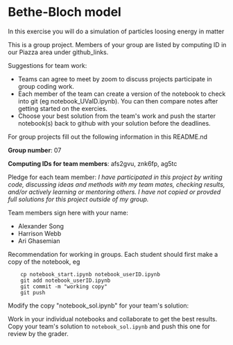 # Bethe-Bloch model

In this exercise you will do a simulation of particles loosing energy in matter

This is a group project.  Members of your group are listed by computing ID in our Piazza area under github_links.

Suggestions for team work:
* Teams can agree to meet by zoom to discuss projects participate in group coding work.
* Each member of the team can create a version of the notebook to check into git (eg notebook_UVaID.ipynb).  You can then compare notes after getting started on the exercies.
* Choose your best solution from the team's work and push the starter notebook(s) back to github with your solution before the deadlines.

For group projects fill out the following information in this README.nd

**Group number**: 07

**Computing IDs for team members**: afs2gvu, znk6fp, ag5tc

Pledge for each team member: *I have participated in this project by writing code, discussing ideas and methods with my team mates, checking results, and/or actively learning or mentoring others.  I have not copied or provded full solutions for this project outside of my group.*

Team members sign here with your name:
* Alexander Song
* Harrison Webb
* Ari Ghasemian


Recommendation for working in groups.  Each student should first make a copy of the notebook, eg
```
    cp notebook_start.ipynb notebook_userID.ipynb
    git add notebook_userID.ipynb
    git commit -m "working copy"
    git push
```

Modify the copy "notebook_sol.ipynb" for your team's solution:

   
Work in your individual notebooks and collaborate to get the best results.
Copy your team's solution to ```notebook_sol.ipynb``` and push this one for review by the grader.
